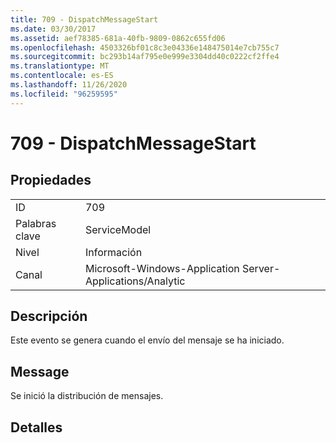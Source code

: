 ```yaml
---
title: 709 - DispatchMessageStart
ms.date: 03/30/2017
ms.assetid: aef78385-681a-40fb-9809-0862c655fd06
ms.openlocfilehash: 4503326bf01c8c3e04336e148475014e7cb755c7
ms.sourcegitcommit: bc293b14af795e0e999e3304dd40c0222cf2ffe4
ms.translationtype: MT
ms.contentlocale: es-ES
ms.lasthandoff: 11/26/2020
ms.locfileid: "96259595"
---
```

# <a name="709---dispatchmessagestart"></a>709 - DispatchMessageStart

## <a name="properties"></a>Propiedades  
  
|||  
|-|-|  
|ID|709|  
|Palabras clave|ServiceModel|  
|Nivel|Información|  
|Canal|Microsoft-Windows-Application Server-Applications/Analytic|  
  
## <a name="description"></a>Descripción  

 Este evento se genera cuando el envío del mensaje se ha iniciado.  
  
## <a name="message"></a>Message  

 Se inició la distribución de mensajes.  
  
## <a name="details"></a>Detalles

